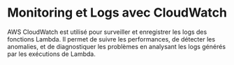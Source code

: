 # Monitoring et Logs avec CloudWatch

AWS CloudWatch est utilisé pour surveiller et enregistrer les logs des fonctions Lambda. Il permet de suivre les performances, de détecter les anomalies, et de diagnostiquer les problèmes en analysant les logs générés par les exécutions de Lambda.
